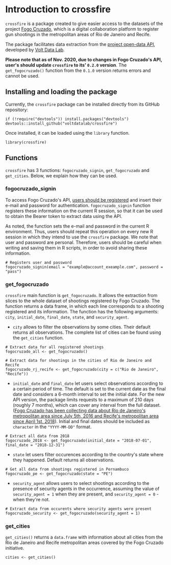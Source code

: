 # Introduction to crossfire

`crossfire` is a package created to give easier access to the datasets of the project [Fogo Cruzado](https://fogocruzado.org.br/), which is a digital collaboration platform to register gun shootings in the metropolitan areas of Rio de Janeiro and Recife.

The package facilitates data extraction from the [project open-data API](https://api.fogocruzado.org.br/), developed by [Volt Data Lab](https://www.voltdata.info/en-lg).

**Please note that as of Nov. 2020, due to changes in Fogo Cruzado's API, user's should update `crossfire` to its' `0.2.0` version**. The `get_fogocruzado()` function from the `0.1.0` version returns errors and cannot be used.

## Installing and loading the package

Currently, the `crossfire` package can be installed directly from its GitHub repository:

```
if (!require("devtools")) install.packages("devtools")
devtools::install_github("voltdatalab/crossfire")
```

Once installed, it can be loaded using the `library` function.

```
library(crossfire)
```

## Functions

`crossfire` has 3 functions: `fogocruzado_signin`, `get_fogocruzado` and `get_cities`. Below, we explain how they can be used.

### fogocruzado_signin

To access Fogo Cruzado's API, [users should be registered](https://api.fogocruzado.org.br/register) and insert their e-mail and password for authentication. `fogocruzado_signin` function registers these information on the current R session, so that it can be used to obtain the Bearer token to extract data using the API. 

As noted, the function sets the e-mail and password in the current R environment. Thus, users should repeat this operation on every new R session in which they intend to use the `crossfire` package. We note that user and password are personal. Therefore, users should be careful when writing and saving them in R scripts, in order to avoid sharing these information.

```
# Registers user and password
fogocruzado_signin(email = "example@account_exeample.com", password = "pass")
```

### get_fogocruzado

`crossfire` main function is `get_fogocruzado`. It allows the extraction from slices to the whole dataset of shootings registered by Fogo Cruzado. The function returns a data frame, in which each line corresponds to a shooting registered and its information. The function has the following arguments: `city`, `initial_date`, `final_date`, `state`, and `security_agent`.

* `city` allows to filter the observations by some cities. Their default returns all observations. The complete list of cities can be found using the `get_cities` function.

```
# Extract data for all registered shootings
fogocruzado_all <- get_fogocruzado()

# Extract data for shootings in the cities of Rio de Janeiro and Recife
fogocruzado_rj_recife <- get_fogocruzado(city = c("Rio de Janeiro", "Recife"))
```

* `initial_date` and `final_date` let users select observations according to a certain period of time. The default is set to the current date as the final date and considers a 6-month interval to set the initial date. For the new API version, the package limits requests to a maximum of 210 days (roughly 7 months), which can cover any interval from the full dataset. ([Fogo Cruzado has been collecting data about Rio de Janeiro's metropolitan area since July 5th, 2016 and Recife's metropolitan area since April 1st, 2018](https://fogocruzado.org.br/perguntas-frequentes/#1553708190396-78173b2a-059c)). Initial and final dates should be included as `character` in the `"YYYY-MM-DD"` format.

```
# Extract all data from 2018
fogocruzado_2018 <- get_fogocruzado(initial_date = "2018-07-01", final_date = "2018-12-31")
```

* `state` let users filter occurences according to the country's state where they happened. Default returns all observations.

```
# Get all data from shootings registered in Pernambuco
fogocruzado_pe <- get_fogocruzado(state = "PE")
```

* `security_agent` allows users to select shootings according to the presence of security agents in the occurrence, assuming the value of `security_agent = 1` when they are present, and `security_agent = 0` - when they're not. 

```
# Extract data from occurents where security agents were present
fogocruzado_security <- get_fogocruzado(security_agent = 1)
```

### get_cities

`get_cities()` returns a `data.frame` with information about all cities from the Rio de Janeiro and Recife metropolitan areas covered by the Fogo Cruzado initiative.

```
cities <- get_cities()
```
